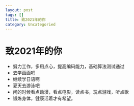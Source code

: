 ```yaml
---
layout: post
tags: []
title: 致2021年的你
category: Uncategoried
---
```

# 致2021年的你
- 努力工作，多用点心，提高编码能力，基础算法测试通过
- 去学画画吧
- 继续学日语啊
- 夏天去游泳吧
- 闲的时候看点动漫，看点电影，读点书，玩点游戏，听点歌
- 锻炼身体，健康活着才有希望。
